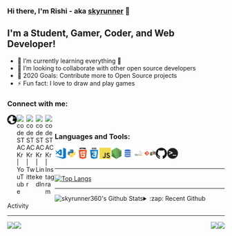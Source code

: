 ### Hi there, I'm Rishi - aka [skyrunner][website] 👋

## I'm a Student, Gamer, Coder, and Web Developer!
- 🌱 I’m currently learning everything 🤣
- 👯 I’m looking to collaborate with other open source developers
- 🥅 2020 Goals: Contribute more to Open Source projects
- ⚡ Fun fact: I love to draw and play games

### Connect with me:

[<img align="left" alt="codeSTACKr.com" width="22px" src="https://raw.githubusercontent.com/iconic/open-iconic/master/svg/globe.svg" />][website]
[<img align="left" alt="codeSTACKr | YouTube" width="22px" src="https://cdn.jsdelivr.net/npm/simple-icons@v3/icons/youtube.svg" />][youtube]
[<img align="left" alt="codeSTACKr | Twitter" width="22px" src="https://cdn.jsdelivr.net/npm/simple-icons@v3/icons/twitter.svg" />][twitter]
[<img align="left" alt="codeSTACKr | LinkedIn" width="22px" src="https://cdn.jsdelivr.net/npm/simple-icons@v3/icons/linkedin.svg" />][linkedin]
[<img align="left" alt="codeSTACKr | Instagram" width="22px" src="https://cdn.jsdelivr.net/npm/simple-icons@v3/icons/instagram.svg" />][instagram]

<br />

### Languages and Tools:


<img align="left" alt="Visual Studio Code" width="26px" src="https://raw.githubusercontent.com/github/explore/80688e429a7d4ef2fca1e82350fe8e3517d3494d/topics/visual-studio-code/visual-studio-code.png" />
<img align="left" alt="HTML5" width="26px" src="https://raw.githubusercontent.com/github/explore/80688e429a7d4ef2fca1e82350fe8e3517d3494d/topics/python/python.png" />
<img align="left" alt="HTML5" width="26px" src="https://raw.githubusercontent.com/github/explore/80688e429a7d4ef2fca1e82350fe8e3517d3494d/topics/html/html.png" />
<img align="left" alt="CSS3" width="26px" src="https://raw.githubusercontent.com/github/explore/80688e429a7d4ef2fca1e82350fe8e3517d3494d/topics/css/css.png" />
<img align="left" alt="JavaScript" width="26px" src="https://raw.githubusercontent.com/github/explore/80688e429a7d4ef2fca1e82350fe8e3517d3494d/topics/javascript/javascript.png" />
<img align="left" alt="Node.js" width="26px" src="https://raw.githubusercontent.com/github/explore/80688e429a7d4ef2fca1e82350fe8e3517d3494d/topics/nodejs/nodejs.png" />
<img align="left" alt="SQL" width="26px" src="https://raw.githubusercontent.com/github/explore/80688e429a7d4ef2fca1e82350fe8e3517d3494d/topics/sql/sql.png" />
<img align="left" alt="MySQL" width="26px" src="https://raw.githubusercontent.com/github/explore/80688e429a7d4ef2fca1e82350fe8e3517d3494d/topics/mysql/mysql.png" />
<img align="left" alt="Git" width="26px" src="https://raw.githubusercontent.com/github/explore/80688e429a7d4ef2fca1e82350fe8e3517d3494d/topics/git/git.png" />
<img align="left" alt="GitHub" width="26px" src="https://raw.githubusercontent.com/github/explore/78df643247d429f6cc873026c0622819ad797942/topics/github/github.png" />
<img align="left" alt="HTML5" width="26px" src="https://raw.githubusercontent.com/github/explore/80688e429a7d4ef2fca1e82350fe8e3517d3494d/topics/terminal/terminal.png" />

<br />
<br />

---

[![Top Langs](https://github-readme-stats.vercel.app/api/top-langs/?username=skyrunner360&layout=compact&theme=vue)](https://github.com/anuraghazra/github-readme-stats)

---

<img align="left" alt="skyrunner360's Github Stats" src="https://github-readme-stats.vercel.app/api?username=skyrunner360&show_icons=true&hide_border=true&count_private=true&theme=vue" />

<details>
  <summary>:zap: Recent Github Activity</summary>
<!--START_SECTION:activity-->
1. 💪 Opened PR [#1](https://github.com//vivek9patel/screen-recorder-using-python/pull/1) in [vivek9patel/screen-recorder-using-python](https://github.com//vivek9patel/screen-recorder-using-python)
2. 🗣 Commented on [#1](https://github.com//KalleHallden/reddit_automations/issues/1) in [KalleHallden/reddit_automations](https://github.com//KalleHallden/reddit_automations)
3. 🎉 Merged PR [#2](https://github.com//skyrunner360/django_blog/pull/2) in [skyrunner360/django_blog](https://github.com//skyrunner360/django_blog)
4. 💪 Opened PR [#2](https://github.com//skyrunner360/django_blog/pull/2) in [skyrunner360/django_blog](https://github.com//skyrunner360/django_blog)
5. 🎉 Merged PR [#1](https://github.com//skyrunner360/django_blog/pull/1) in [skyrunner360/django_blog](https://github.com//skyrunner360/django_blog)
<!--END_SECTION:activity-->
 </details>

---

<a href="https://github.com/skyrunner360/Code_Friend"> 
  <img align = "left" src="https://github-readme-stats.vercel.app/api/pin/?username=skyrunner360&repo=Code_Friend&theme=vue">
 </a>

<a href="https://github.com/skyrunner360/Django_Website">
  <img align="right" src="https://github-readme-stats.vercel.app/api/pin/?username=skyrunner360&repo=Django_Website&theme=vue">
 </a>

<a href="https://github.com/skyrunner360/django_blog"> 
  <img align="left" src="https://github-readme-stats.vercel.app/api/pin/?username=skyrunner360&repo=django_blog&theme=vue">
  </a>

<a href="https://github.com/skyrunner360/ADYPU_Feedback_form_filling_Bot">
  <img align="right" src="https://github-readme-stats.vercel.app/api/pin/?username=skyrunner360&repo=ADYPU_Feedback_form_filling_Bot&theme=vue">
 </a>



[website]: https://skyrunner360.pythonanywhere.com
[twitter]: https://twitter.com/skyrunner360
[youtube]: https://www.youtube.com/channel/UCCPZDCXDNY2tvec9xb6Ce9A?view_as=subscriber
[instagram]: https://instagram.com/skyrunner360
[linkedin]: https://www.linkedin.com/in/rishi-mathur-334874174/
